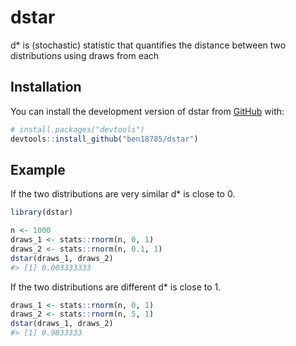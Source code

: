 
<!-- README.md is generated from README.Rmd. Please edit that file -->

# dstar

<!-- badges: start -->
<!-- badges: end -->

d\* is (stochastic) statistic that quantifies the distance between two
distributions using draws from each

## Installation

You can install the development version of dstar from
[GitHub](https://github.com/) with:

``` r
# install.packages("devtools")
devtools::install_github("ben18785/dstar")
```

## Example

If the two distributions are very similar d\* is close to 0.

``` r
library(dstar)

n <- 1000
draws_1 <- stats::rnorm(n, 0, 1)
draws_2 <- stats::rnorm(n, 0.1, 1)
dstar(draws_1, draws_2)
#> [1] 0.003333333
```

If the two distributions are different d\* is close to 1.

``` r
draws_1 <- stats::rnorm(n, 0, 1)
draws_2 <- stats::rnorm(n, 5, 1)
dstar(draws_1, draws_2)
#> [1] 0.9833333
```
